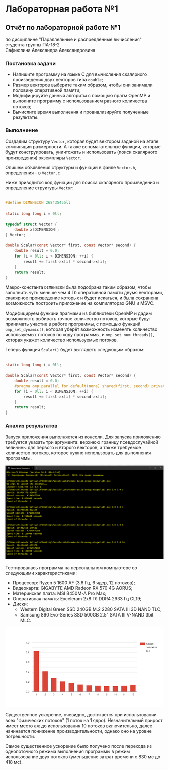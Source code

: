 # Лабораторная работа №1

## Отчёт по лабораторной работе №1

по дисциплине "Параллельные и распредлённые вычисления"  
студента группы ПА-18-2  
Сафиюлина Александра Александровича  

### Постановка задачи

* Напишите программу на языке C для вычисления скалярного произведения двух векторов типа ``double``;  
* Размер векторов выберите таким образом, чтобы они занимали половину оперативной памяти;  
* Модифицируйте данный алгоритм с помощью прагм OpenMP и выполните программу с использованием разного количества 
  потоков;  
* Вычислите время выполнения и проанализируйте полученные результаты.  

### Выполнение

Создадим структуру ``Vector``, которая будет вектором заданой на этапе
компиляции размерности. А также вспомагательные функции,
которые будут конструировать, уничтожать и использовать
(поиск скалярного произведения) экземпляры ``Vector``.

Опишем объявления структуры и функций в файле ``Vector.h``,
определения - в ``Vector.c``

Ниже приводится код функции для поиска скалярного произведения
и определение структуры ``Vector``:

````C

#define DIMENSION 268435455ll

static long long i = 0ll;

typedef struct Vector {
	double x[DIMENSION];
} Vector;

double Scalar(const Vector* first, const Vector* second) {
    double result = 0.0;
    for (i = 0ll; i < DIMENSION; ++i) {
        result += first->x[i] * second->x[i];
    }
    return result;
}

````

Макро-константа ``DIMENSION`` была подобрана таким образом,
чтобы заполнить чуть меньше чем 4 Гб оперативной памяти
двумя векторами, скалярное произведение которых и будет искаться,
и была сохранена возможность построить приложение на компиляторах
GNU и MSVC.

Модифицируем функции прагмами из библиотеки OpenMP и
дадим возможность выбирать точное количество потоков, которые
будут принимать участие в работе программы, с помощью функций
``	omp_set_dynamic()``, которая уберёт возможность
изменять количество используемых потоков по ходу программы,
и ``omp_set_num_threads()``, которая укажет количество
используемых потоков.

Теперь функция ``Scalar()`` будет выглядеть следующим образом:

````C

static long long i = 0ll;

double Scalar(const Vector* first, const Vector* second) {
    double result = 0.0;
    #pragma omp parallel for default(none) shared(first, second) private(i) reduction(+: result)
    for (i = 0ll; i < DIMENSION; ++i) {
        result += first->x[i] * second->x[i];
    }
    return result;
}

````

### Анализ результатов

Запуск приложения выполняется из консоли. Для запуска приложению требуется
указать три аргумента: верхнюю границу псевдослучайной величины для первого и
второго векторов, а также требуемое количество потоков, которое нужно
использовать для выполнения программы.

![Тут скрин из консоли](img/ConsoleScreen.png)

Тестировалась программа на персональном компьютере со следующими
характеристиками:

* Процессор: Ryzen 5 1600 AF (3.6 Гц, 6 ядер, 12 потоков);  
* Видеокарта: GIGABYTE AMD Radeon RX 570 4G AORUS;  
* Материнская плата: MSI B450M-A Pro Max;  
* Оперативная память: Exceleram 2x8 Гб DDR4 2933 Гц CL19;  
* Диски:  
  * Western Digital Green SSD 240GB M.2 2280 SATA III 3D NAND TLC;  
  * Samsung 860 Evo-Series SSD 500GB 2.5" SATA III V-NAND 3bit MLC.  

![Тут диаграмма](img/Chart.png)

Существенное ускорение, очевидно, достигается при использовании всех
"физических потоков" (1 поток на 1 ядро). Незначительный прирост
имеет место аж до использования 10 потоков включительно, далее начинается
понижение производительности, однако оно на уровне погрешности.

Самое существенное ускорение было получено после перехода из
однопоточного режима выполнения программы в режим использование двух
потоков (уменьшение затрат времени с 830 мс до 418 мс).
